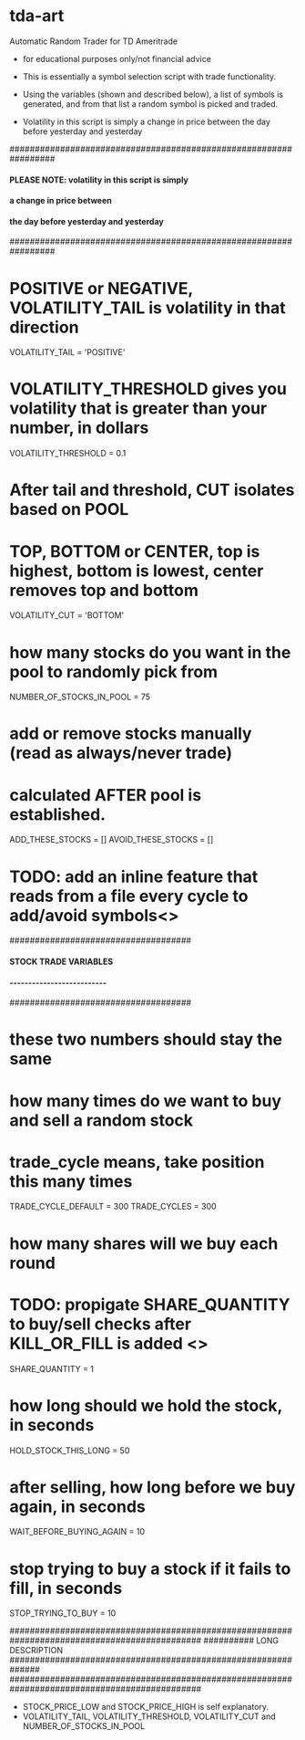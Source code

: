 # tda-art
Automatic Random Trader for TD Ameritrade

- for educational purposes only/not financial advice

- This is essentially a symbol selection script with trade functionality.


- Using the variables (shown and described below), a list of symbols 
  is generated, and from that list a random symbol is picked and traded.

- Volatility in this script is simply 
  a change in price between the day before yesterday and yesterday



#################################################################
#### PLEASE NOTE:   volatility in this script is simply      ####
####                a change in price between                ####
####                the day before yesterday and yesterday   ####
#################################################################

# POSITIVE or NEGATIVE, VOLATILITY_TAIL is volatility in that direction
VOLATILITY_TAIL = 'POSITIVE'

# VOLATILITY_THRESHOLD gives you volatility that is greater than your number, in dollars
VOLATILITY_THRESHOLD = 0.1

# After tail and threshold, CUT isolates based on POOL
# TOP, BOTTOM or CENTER, top is highest, bottom is lowest, center removes top and bottom
VOLATILITY_CUT = 'BOTTOM'

# how many stocks do you want in the pool to randomly pick from
NUMBER_OF_STOCKS_IN_POOL = 75

# add or remove stocks manually (read as always/never trade)
# calculated AFTER pool is established.
ADD_THESE_STOCKS = []
AVOID_THESE_STOCKS = []

# TODO: add an inline feature that reads from a file every cycle to add/avoid symbols<>

####################################
####  STOCK TRADE VARIABLES     ####
#### -------------------------- ####
####################################        

# these two numbers should stay the same
# how many times do we want to buy and sell a random stock
# trade_cycle means, take position this many times
TRADE_CYCLE_DEFAULT = 300
TRADE_CYCLES = 300   

# how many shares will we buy each round
# TODO: propigate SHARE_QUANTITY to buy/sell checks after KILL_OR_FILL is added <>
SHARE_QUANTITY = 1

# how long should we hold the stock, in seconds
HOLD_STOCK_THIS_LONG = 50

# after selling, how long before we buy again, in seconds
WAIT_BEFORE_BUYING_AGAIN = 10

# stop trying to buy a stock if it fails to fill, in seconds
STOP_TRYING_TO_BUY = 10


##############################################################################################
##########   LONG DESCRIPTION   ##############################################################
##############################################################################################
- STOCK_PRICE_LOW and STOCK_PRICE_HIGH is self explanatory.
- VOLATILITY_TAIL, VOLATILITY_THRESHOLD, VOLATILITY_CUT and NUMBER_OF_STOCKS_IN_POOL
